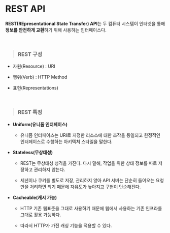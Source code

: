 # REST API
<b>REST(REpresentational State Transfer) API</b>는 두 컴퓨터 시스템이 인터넷을 통해 <b>정보를 안전하게 교환</b>하기 위해 사용하는 인터페이스다.

<br/>

>### REST 구성
- 자원(Resource) : URI

- 행위(Verb) : HTTP Method

- 표현(Representations)

<br/>

>### REST 특징
- <b>Uniform(유니폼 인터페이스)</b>

  - 유니폼 인터페이스는 URI로 지정한 리소스에 대한 조작을 통일되고 한정적인 인터페이스로 수행하는 아키텍처 스타일을 말한다.

- <b>Stateless(무상태성)</b>

  - REST는 무상태성 성격을 가진다. 다시 말해, 작업을 위한 상태 정보를 따로 저장하고 관리하지 않는다.

  - 세션이나 쿠키를 별도로 저장, 관리하지 않아 API 서버는 단순히 들어오는 요청만을 처리하면 되기 때문에 자유도가 높아지고 구현이 단순해진다.

- <b>Cacheable(캐시 가능)</b>
  - HTTP 기존 웹표준을 그대로 사용하기 때문에 웹에서 사용하는 기존 인프라를 그대로 활용 가능하다.

  - 따라서 HTTP가 가진 캐싱 기능을 적용할 수 있다.
